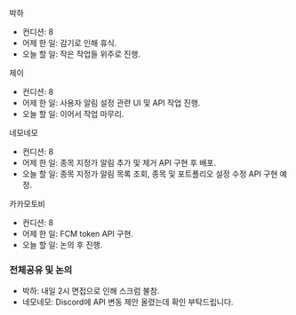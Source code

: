 
박하
- 컨디션: 8
- 어제 한 일: 감기로 인해 휴식.
- 오늘 할 일: 작은 작업들 위주로 진행.

제이
- 컨디션: 8
- 어제 한 일: 사용자 알림 설정 관련 UI 및 API 작업 진행.
- 오늘 할 일: 이어서 작업 마무리.

네모네모
- 컨디션: 8
- 어제 한 일: 종목 지정가 알림 추가 및 제거 API 구현 후 배포.
- 오늘 할 일: 종목 지정가 알림 목록 조회, 종목 및 포트폴리오 설정 수정 API 구현 예정.

카카모토비
- 컨디션: 8
- 어제 한 일: FCM token API 구현. 
- 오늘 할 일: 논의 후 진행.

### 전체공유 및 논의
- 박하: 내일 2시 면접으로 인해 스크럼 불참.
- 네모네모: Discord에 API 변동 제안 올렸는데 확인 부탁드립니다.

